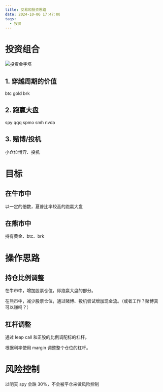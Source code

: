 ```yaml
---
title: 交易和投资思路
date: 2024-10-06 17:47:00
tags:
  - 投资
---
```


# 投资组合

![投资金字塔](images/invest_pyramid.png)

## 1. 穿越周期的价值

btc gold brk

## 2. 跑赢大盘

spy qqq spmo smh nvda

## 3. 赌博/投机

小仓位博弈、投机

# 目标

## 在牛市中

以一定的倍数，夏普比率较高的跑赢大盘

## 在熊市中

持有黄金、btc、brk

# 操作思路

## 持仓比例调整

在牛市中，增加股票仓位，即跑赢大盘的部分。

在熊市中，减少股票仓位，通过赌博、投机尝试增加现金流。（或者工作？赌博真可以赚吗？）

## 杠杆调整

通过 leap call 和正股的比例调配标的杠杆。

根据利率使用 margin 调整整个仓位的杠杆。

# 风险控制

以明天 spy 会跌 30%，不会被平仓来做风险控制

